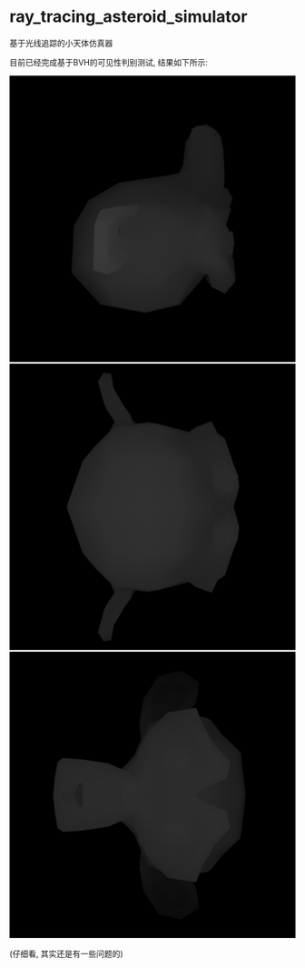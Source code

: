 # ray_tracing_asteroid_simulator
基于光线追踪的小天体仿真器

目前已经完成基于BVH的可见性判别测试, 结果如下所示:

![猴子头](doc/monkey_head_bvh_test_x.jpg "Monkey Head x")
![猴子头](doc/monkey_head_bvh_test_y.jpg "Monkey Head y")
![猴子头](doc/monkey_head_bvh_test_z.jpg "Monkey Head z")


(仔细看, 其实还是有一些问题的)
